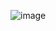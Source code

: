 ![image](https://user-images.githubusercontent.com/49478000/222760740-1aade65b-2cdc-4f4c-b8dc-3fcd65164fec.png)
